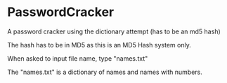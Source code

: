 # PasswordCracker
A password cracker using the dictionary attempt (has to be an md5 hash)

The hash has to be in MD5 as this is an MD5 Hash system only.

When asked to input file name, type "names.txt"

The "names.txt" is a dictionary of names and names with numbers.
